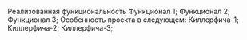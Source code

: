 Реализованная функциональность
Функционал 1;
Функционал 2;
Функционал 3;
Особенность проекта в следующем:
Киллерфича-1;
Киллерфича-2;
Киллерфича-3;
